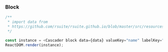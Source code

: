 ### Block

<!--start-code-->

```js
/**
 * import data from
 * https://github.com/rsuite/rsuite.github.io/blob/master/src/resources/data/province.js
 */

const instance = <Cascader block data={data} valueKey="name" labelKey="name" />;
ReactDOM.render(instance);
```

<!--end-code-->
